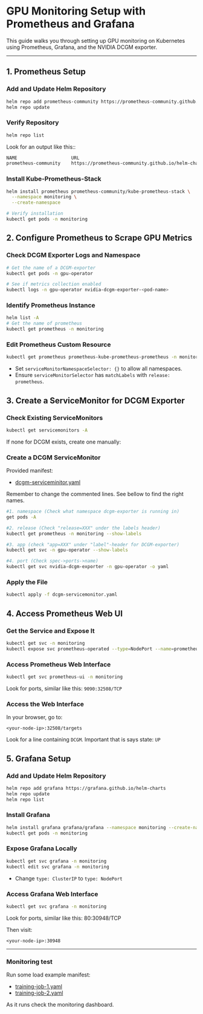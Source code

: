 # GPU Monitoring Setup with Prometheus and Grafana

This guide walks you through setting up GPU monitoring on Kubernetes using Prometheus, Grafana, and the NVIDIA DCGM exporter.

---

## 1. Prometheus Setup

### Add and Update Helm Repository

```sh
helm repo add prometheus-community https://prometheus-community.github.io/helm-charts
helm repo update
```

### Verify Repository

```sh
helm repo list
```
Look for an output like this::
```sh
NAME                    URL
prometheus-community    https://prometheus-community.github.io/helm-charts
```

### Install Kube-Prometheus-Stack

```sh
helm install prometheus prometheus-community/kube-prometheus-stack \
  --namespace monitoring \
  --create-namespace

# Verify installation
kubectl get pods -n monitoring
```


## 2. Configure Prometheus to Scrape GPU Metrics

### Check DCGM Exporter Logs and Namespace

```sh
# Get the name of a DCGM-exporter
kubectl get pods -n gpu-operator

# See if metrics collection enabled
kubectl logs -n gpu-operator nvidia-dcgm-exporter-<pod-name>
```

### Identify Prometheus Instance

```sh
helm list -A
# Get the name of prometheus
kubectl get prometheus -n monitoring
```

### Edit Prometheus Custom Resource

```sh
kubectl get prometheus prometheus-kube-prometheus-prometheus -n monitoring -o yaml
```

- Set `serviceMonitorNamespaceSelector: {}` to allow all namespaces.
- Ensure `serviceMonitorSelector` has `matchLabels` with `release: prometheus`.


## 3. Create a ServiceMonitor for DCGM Exporter

### Check Existing ServiceMonitors

```sh
kubectl get servicemonitors -A
```

If none for DCGM exists, create one manually:

### Create a DCGM ServiceMonitor

Provided manifest:

- [dcgm-serviceminitor.yaml](dcgm-servicemonitor.yaml)

Remember to change the commented lines. See bellow to find the right names.
```sh
#1. namespace (Check what namespace dcgm-exporter is running in)
get pods -A

#2. release (Check "release=XXX" under the labels header)
kubectl get prometheus -n monitoring --show-labels

#3. app (check "app=XXX" under "label"-header for DCGM-exporter)
kubectl get svc -n gpu-operator --show-labels

#4. port (Check spec->ports->name)
kubectl get svc nvidia-dcgm-exporter -n gpu-operator -o yaml
```

### Apply the File

```sh
kubectl apply -f dcgm-servicemonitor.yaml
```


## 4. Access Prometheus Web UI

### Get the Service and Expose It

```sh
kubectl get svc -n monitoring
kubectl expose svc prometheus-operated --type=NodePort --name=prometheus-ui -n monitoring
```
### Access Prometheus Web Interface
```sh
kubectl get svc prometheus-ui -n monitoring
```
Look for ports, similar like this: `9090:32508/TCP`
### Access the Web Interface

In your browser, go to:

```
<your-node-ip>:32508/targets
```
Look for a line containing `DCGM`. Important that is says state: `UP`


## 5. Grafana Setup

### Add and Update Helm Repository

```sh
helm repo add grafana https://grafana.github.io/helm-charts
helm repo update
helm repo list
```

### Install Grafana

```sh
helm install grafana grafana/grafana --namespace monitoring --create-namespace
kubectl get pods -n monitoring
```

### Expose Grafana Locally

```sh
kubectl get svc grafana -n monitoring
kubectl edit svc grafana -n monitoring
```

- Change `type: ClusterIP` to `type: NodePort`

### Access Grafana Web Interface

```sh
kubectl get svc grafana -n monitoring
```
Look for ports, similar like this: 80:30948/TCP

Then visit:

```
<your-node-ip>:30948
```
---

### Monitoring test
Run some load example manifest:

- [training-job-1.yaml](../KAI%20Scheduler/TESTS/testJob-KAI/training-job-1.yaml)
- [training-job-2.yaml](../KAI%20Scheduler/TESTS/testJob-KAI/training-job-1.yaml)

As it runs check the monitoring dashboard.
